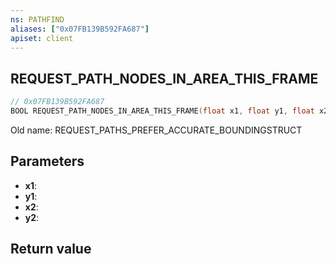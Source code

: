 ```yaml
---
ns: PATHFIND
aliases: ["0x07FB139B592FA687"]
apiset: client
---
```

## REQUEST_PATH_NODES_IN_AREA_THIS_FRAME

```c
// 0x07FB139B592FA687
BOOL REQUEST_PATH_NODES_IN_AREA_THIS_FRAME(float x1, float y1, float x2, float y2);
```

Old name: REQUEST_PATHS_PREFER_ACCURATE_BOUNDINGSTRUCT

## Parameters
* **x1**:
* **y1**:
* **x2**:
* **y2**:

## Return value